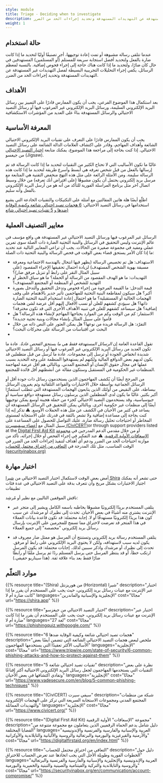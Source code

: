 ```yaml
---
style: module
title: Triage - Deciding when to investigate
description: عندما تتلقى رسالة مشبوهة أو تمت إعادة توجيهها، أجرِ تصنيفًا أوليًا لتحديد ما إذا كانت ضارة بالفعل ولتحديد أفضل استجابة سريعة للمستلم (أو المستلمين) المستهدفين في حال كان ضارًا، ولتحديد ما إذا كانت هناك حاجة إلى إجراء فحوص إضافية. بالنسبة لمعظم الرسائل، يكفي إجراء التحليلات التجريبية البسيطة لفصل التهديدات غير المستهدفة عن التهديدات المستهدفة وتحديد إجراءات الحد من الضرر.
weight: 1
---
```

## حالة استخدام

عندما تتلقى رسالة مشبوهة أو تمت إعادة توجيهها، أجرِ تصنيفًا أوليًا لتحديد ما إذا كانت ضارة بالفعل ولتحديد أفضل استجابة سريعة للمستلم (أو المستلمين) المستهدفين في حال كان ضارًا، ولتحديد ما إذا كانت هناك حاجة إلى إجراء فحوص إضافية. بالنسبة لمعظم الرسائل، يكفي إجراء التحليلات التجريبية البسيطة لفصل التهديدات غير المستهدفة عن التهديدات المستهدفة وتحديد إجراءات الحد من الضرر.

## الأهداف

بعد استكمال هذا الموضوع الفرعي، يجب أن يكون الممارس قادرًا على التمييز بين رسائل البريد الإلكتروني السليمة، ورسائل البريد الإلكتروني غير المرغوب فيها أو رسائل التصيد الاحتيالي والرسائل المستهدفة بناءً على العديد من المؤشرات الاستكشافية


## المعرفة الأساسية 

يجب أن يكون الممارس قادرًا على التعرف على تقنيات البريد الإلكتروني الاحتيالي الشائعة وأهداف المهاجم، وقادر على اكتشاف العلامات الدالة الشائعة على رسائل التصيد الاحتيالي. إذا كنت بحاجة إلى مراجعة هذا الموضوع، يمكنك متابعة [اختبار التصيد الاحتيالي](https://phishingquiz.withgoogle.com/) من جيغسو (Jigsaw).

غالبًا ما تكون الأساليب التي لا تحتاج الكثير من التقنيات لتحديد ما إذا كانت الرسالة قد تم إرسالها بالفعل من قبل شخص تعرفه هي أبسط وأسرع طريقة لتحديد ما إذا كانت هذه الرسالة سليمة. ومن الأمثلة الرائعة على مثل هذه النهج منخفض التقنية هي المتابعة مع مرسل بريد إلكتروني يحتمل أن يكون مشبوهًا (على افتراض أنك تعرفه) من خلال وسيط اتصال آخر مثل برنامج المراسلة الفورية للتأكد من أنه هو من أرسل البريد الإلكتروني بالفعل وأنه سليم.

اطلّع أيضًا هلة هاتين المقالتين مع أمثلة على التكتيكات والتقنيات الخادعة التي يشيع استخدامها في رسائل التصيد الاحتيالي: [ 6 هجمات تصيد احتيالي شائعة وكيفية الوقاية ضدها ](https://www.tripwire.com/state-of-security/6-common-phishing-attacks-and-how-to-protect-against-them)و [5  تقنيات تصيد احتيالي شائع)](https://www.vadesecure.com/en/blog/5-common-phishing-techniques)

## معايير التصنيف العملية

الرسائل غير المرغوب فيها ورسائل التصيد الاحتيالي غير المستهدفة هي واقع مؤسف في عالم الإنترنت وليس التحقيق في الرسائل والبنية التحتية الضارة ذات الصلة سوى تمرين عملي ومفيد في مجموعة صغيرة من الحالات. يجب أن تراعي المعايير التالية عند تحديد ما إذا كان الأمر يستحق قضاء بعض الوقت في فحص الرسالة والبنية التحتية ذات الصلة:
- الاستهداف: هل تم تخصيص الرسالة (يظهر فيها انتحال بالهندسة الاجتماعية ومعرفة مسبقة بهوية الشخص المستهدف) لزيادة احتمال تحقيقها الإجراء المقصود (على سبيل المثال النقر على رابط أو تنزيل مرفق ضار)؟
- التهديدات: ما هو الهدف المقصود من الرسالة أو الحملة؟ ما هو سياق الخطر أو التهديد للشخص أو المنظمة أو المجتمع المستهدف؟ 
- قيمة التدخل: ما القيمة المرجوة من إجراء فحوص وتدخل التحقيق والتدخل بصورة أكبر؟ هل سيكون لمقاطعة البنية التحتية للمهاجمين تأثير جدير بالاهتمام على وقف الهجمات الحالية أو المستقبلية؟  ما هو احتمال إعادة استخدام البنية التحتية الضارة ذاتها؟  هل سيؤدي كشفهم للعلن أو نسب الأفعال إليهم أقل عرضة لشن هجمات إضافية؟ هل سيساعد كشفهم للعلن في تنبيه الأهداف الأخرى التي قد تكون مخترقة؟ 
- الاستثمار: كم من الوقت وكم من الموارد يحتاجها المهاجم لإنشاء هذه الرسالة؟ هل قاموا على سبيل المثال بإنشاء مجالات وبنية تحتية جديدة؟
- التفرّد: هل الرسالة فريدة من نوعها؟ هل يمكن العثور على النص ذاته من خلال البحث عن اقتباسات من الرسالة على محركات البحث؟
- 
تقول القاعدة العامة إن *الرسائل المستهدفة فقط هي ما يستحق الفحص عادةً*. عادة ما تكون العديد من رسائل البريد الإلكتروني غير المرغوب فيها أو رسائل التصيد الاحتيالي شديدة انخفاض الجودة أو ترسل إلى مجموعات. عادة ما تُرسل من قبل متطفلين قد يكون لديهم بعض الدوافع المالية ولكنهم لم يستهدفوا المنظمة على وجه التحديد بسبب عملها في مجال حقوق الإنسان أو المجتمع المدني. وبالتالي هم أقل عرضة لمهاجمة المنظمات غير الحكومية في المستقبل وستكون مقالة عن أنشطتهم أقل فائدة للمجتمع.

من المرجح أيضًا أن يُكشف المهاجمون الذين يستخدمون رسائل ذات جودة أقل أو الرسائل الجماعية بواسطة خلال الاختبارات والقواعد التلقائية وثم يغيرون الرسائل ببساطة، على النقيض من أولئك الذين يتابعون الهجمات المستهدفة التي تتطلب استثمارًا أكبر بكثير. غالبًا ما يكون لدى المتطفلين الذين يرسلون رسائل مستهدفة دوافع سياسية أو جيوسياسية، وقد يستخدمون التصيد الاحتيالي كجزء من حملة هجينة أوسع يمكن توجيهها أيضًا إلى منظمات غير حكومية أخرى. وبالتالي يمكن للتحقيق في الرسائل المستهدفة أن يساعد في كثير من الأحيان في الكشف عن مثل هذه الحملات الأوسع.
⚠️ تذكر إنه إذا كنت بحاجة إلى مساعدة إضافية ولا تشعر بالثقة في قدرتك على الاستجابة لمستوى المخاطر أو احتياجات تحليل رسالة ضارة، عليك التواصل للحصول على المساعدة على سبيل المثال مع  [أعضاء سيفيسيرت (CiviCERT)](https://www.civicert.org/)or through support providers listed at the [Digital First Aid Kit](https://digitalfirstaid.org/) أو من خلال مقدمي الدعم المدرجين في [مجموعة الإسعافات الأولية الرقمية](https://digitalfirstaid.org/).
⚠️ عند التفكير في إجراء الفحص أو خلال إجرائه، تأكد من موازنة احتياجات الحد من الضرر ودعم أي أهداف لتنفيذ إجراءات الحد من الضرر في الوقت المناسب، مثل تلك المدرجة في [التعافي من اختراق محتمل للحساب  (securityinabox.org)](https://securityinabox.org/en/communication/account-compromise/)

## اختبار مهارة

أمض بعض الوقت لاستكمال اختبار التصيد الاحتيالي من [شيرا Shira](https://shira.app/) حتى تشعر أنه يمكنك اجتياز الاختبارات بشكل مريح وأن تتعرف بدقة على التصيد الاحتيالي في عدة فئات تطبيقات

ناقش الموقفين التاليين مع نظير أو مُرشِد:

  - يتلقى المستخدم بريدًا إلكترونيًا مشبوهًا يخاطبه باسمه الكامل ويشير إلى متجر عبر الإنترنت يشتري منه أشياءً في بعض الأحيان. تحدث إلى نظيرك أو مرشدك عن سبب كون هذا بريدًا إلكترونيًا مستهدفًا أو لا.
إجابة محتملة: قد تكون قاعدة بيانات العملاء في هذا المتجر قد تعرضت لاختراق مما تسمح للمجرمين على الإنترنت بإرسال رسائل بريد إلكتروني "مخصصة" إلى جميع العملاء.   

  - يتلقى المستخدم رسالة بريد إلكتروني وتستنتج أن المرسل هو ممثل ضار معروف قد يكون لديه سبب لاستهدافه، ولكن لا يحتوي البريد الإلكتروني على رابط أو مرفق. تحدث إلى نظيرك أو مرشدك واذكر سببين لذلك.
إجابات محتملة: قد يكون المرسل ارتكب خطأ، أو قد ينتظر المرسل حتى يرسل المستلم ردًا ثم يرسل ملفًا أو رابطًا ضارًا فقط بعد بناء علاقة ثقة. (هذا سيناريو حقيقي.)



## موارد التعلّم

{{% resource title="(Shira) من هوريزنتل (Horizontal) شيرا" description="اختبار عبر الإنترنت مع عينات رسائل بريد إلكتروني، حيث يجب على المستخدم أن يقرر ما إذا كانت ضارة أم لا" languages="الإنجليزية والإسبانية والماندرين" cost="مجانًا" url="https://shira.app" %}}

{{% resource title="اختبار التصيد الاحتيالي من جيغزسو" description="اختبار عبر الإنترنت مع عينات رسائل بريد إلكتروني، حيث يجب على المستخدم أن يقرر ما إذا كانت ضارة أم لا" languages="27 لغة" cost="مجانًا" url="https://phishingquiz.withgoogle.com/" %}}

{{% resource title="6 هجمات تصيد احتيالي شائعة وكيفية الوقاية ضدها" description="ملخص لبعض هجمات التصيد الاحتيالي الشائعة التي تتضمن أيضًا بعض الأساليب الأكثر تعقيدًا التي يستخدمها المهاجمون" languages="الإنجليزية" cost="مجانًا" url="https://www.tripwire.com/state-of-security/6-common-phishing-attacks-and-how-to-protect-against-them" %}}

{{% resource title="5 تقنيات تصيد احتيالي شائعة" description="نظرة على بعض التقنيات التي يستخدمها المهاجمون لجعل رسائل البريد الإلكتروني الاحتيالية أكثر إقناعًا وتفادي اكتشافها في بعض الأحيان" languages="الإنجليزية" cost="مجانًا" url="https://www.vadesecure.com/en/blog/5-common-phishing-techniques" %}}

{{% resource title="(CiviCERT) سيفي سيرت" description="شبكة من منظمات المجتمع المدني ومجموعات الاستجابة السريعة التي تركز على الهجمات الإلكترونية والتهديدات المماثلة" languages="الإنجليزية" cost="مجانًا" url="https://www.civicert.org/" %}}

{{% resource title="(Digital First Aid Kit)  مجموعة "الإسعافات" الأولية الرقمية" description="دليل شامل يدعم الحماة الرقميين الذين يتعاملون مع مجموعة متنوعة من القضايا المختلفة" languages="العربية والإسبانية والفارسية والفرنسية والإندونيسية والأرمنية والقيرغيزية والبورمية والبرتغالية والروسية والألبانية والتايلاندية والأوكرانية" cost="مجانًا" url="https://digitalfirstaid.org/en/index.html" %}}

{{% resource title="التعافي من اختراق محتمل للحساب" description="دليل حول الخطوات الفورية وطويلة الأجل التي يجب اتخاذها عند تعرض الحساب للاختراق" languages="العربية والإندونيسية والإنجليزية والإسبانية والفارسية والفرنسية والبرتغالية والروسية والتايلاندية والتركية والفيتنامية والصينية والتبتية والخميرية والبورمية" cost="مجانًا" url="https://securityinabox.org/en/communication/account-compromise/" %}}
